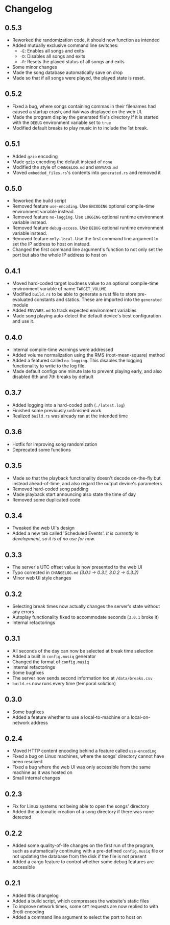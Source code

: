 # Changelog
## 0.5.3
- Reworked the randomization code, it should now function as intended
- Added mutually exclusive command line switches:
  - `-E`: Enables all songs and exits
  - `-D`: Disables all songs and exits
  - `-R`: Resets the played status of all songs and exits
- Some minor changes
- Made the song database automatically save on drop
- Made so that if all songs were played, the played state is reset.
## 0.5.2
- Fixed a bug, where songs containing commas in their filenames
  had caused a startup crash, and `NaN` was displayed on the web UI.
- Made the program display the generated file's directory if it is
  started with the `DEBUG` environment variable set to `true`
- Modified default breaks to play music in to include the 1st break.
## 0.5.1
- Added `gzip` encoding
- Made `gzip` encoding the default instead of `none`
- Modified the style of `CHANGELOG.md` and `ENVVARS.md`
- Moved `embedded_files.rs`'s contents into `generated.rs` and removed it
## 0.5.0
- Reworked the build script
- Removed feature `use-encoding`. Use `ENCODING` optional compile-time
  environment variable instead.
- Removed feature `no-logging`. Use `LOGGING` optional runtime
  environment variable instead.
- Removed feature `debug-access`. Use `DEBUG` optional runtime
  environment variable instead.
- Removed feature `only-local`. Use the first command line argument
  to set the IP address to host on instead.
- Changed the first command line argument's function to not only set the port
  but also the whole IP address to host on
## 0.4.1
- Moved hard-coded target loudness value to an optional
  compile-time environment variable of name `TARGET_VOLUME`
- Modified `build.rs` to be able to generate a rust file to store
  pre-evaluated constants and statics. These are imported into the `generated` module
- Added `ENVVARS.md` to track expected environment variables
- Made song playing auto-detect the default device's best configuration and use it.
## 0.4.0
- Internal compile-time warnings were addressed
- Added volume normalization using the RMS (root-mean-square) method
- Added a featured called `no-logging`. This disables the logging functionality
  to write to the log file.
- Made default configs one minute late to prevent playing early, and
also disabled 6th and 7th breaks by default
## 0.3.7
- Added logging into a hard-coded path (`./latest.log`)
- Finished some previously unfinished work
- Realized `build.rs` was already ran at the intended time
## 0.3.6
- Hotfix for improving song randomization
- Deprecated some functions
## 0.3.5
- Made so that the playback functionality doesn't decode on-the-fly but instead
ahead-of-time, and also regard the output device's parameters
- Removed hard-coded song padding
- Made playback start announcing also state the time of day
- Removed some duplicated code
## 0.3.4
- Tweaked the web UI's design
- Added a new tab called 'Scheduled Events'. _It is currently in development,
so it is of no use for now._
## 0.3.3
- The server's UTC offset value is now presented to the web UI
- Typo corrected in `CHANGELOG.md` _(3.0.1 -> 0.3.1, 3.0.2 -> 0.3.2)_
- Minor web UI style changes
## 0.3.2
- Selecting break times now actually changes the server's state without any errors
- Autoplay functionality fixed to accommodate seconds (`3.0.1` broke it)
- Internal refactorings
## 0.3.1
- All seconds of the day can now be selected at break time selection
- Added a built in `config.musiq` generator
- Changed the format of `config.musiq`
- Internal refactorings
- Some bugfixes
- The server now sends second information too at `/data/breaks.csv`
- `build.rs` now runs every time (temporal solution)
## 0.3.0
- Some bugfixes
- Added a feature whether to use a local-to-machine or a local-on-network address
## 0.2.4
- Moved HTTP content encoding behind a feature called `use-encoding`
- Fixed a bug on Linux machines, where the songs' directory cannot have been resolved
- Fixed a bug where the web UI was only accessible from the same machine
as it was hosted on
- Small internal changes
## 0.2.3
- Fix for Linux systems not being able to open the songs' directory
- Added the automatic creation of a song directory if there was none detected
## 0.2.2
- Added some quality-of-life changes on the first run of the program,
such as automatically continuing with a pre-defined `config.musiq` file
or not updating the database from the disk if the file is not present
- Added a cargo feature to control whether some debug features are accessible
## 0.2.1
- Added this changelog
- Added a build script, which compresses the website's static files
- To improve network times, some `GET` requests are now replied to with Brotli encoding
- Added a command line argument to select the port to host on